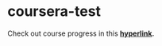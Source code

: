 # coursera-test
Check out course progress in this **[hyperlink](https://ozkarmainstream.github.io/coursera-test/).**
